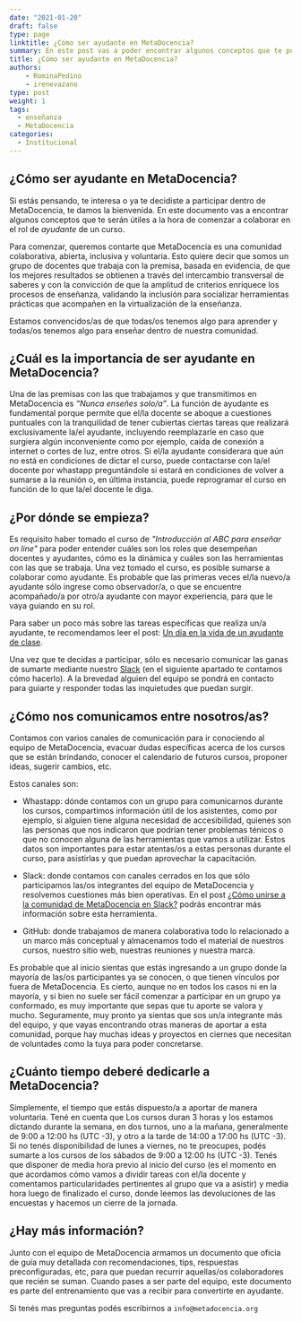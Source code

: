 ```yaml
---
date: "2021-01-20"
draft: false
type: page
linktitle: ¿Cómo ser ayudante en MetaDocencia?
summary: En este post vas a poder encontrar algunos conceptos que te pueden ser de utilidad a la hora de comenzar a colaborar en el rol de ayudante. Estamos convencidos/as de que todas/os tenemos algo para aprender y todas/os tenemos algo para enseñar dentro de nuestra comunidad. 
title: ¿Cómo ser ayudante en MetaDocencia?
authors:
    - RominaPedino
    - irenevazano
type: post
weight: 1
tags: 
  - enseñanza
  - MetaDocencia 
categories:
  - Institucional
---
```

  
## ¿Cómo ser ayudante en MetaDocencia?

Si estás pensando, te interesa o ya te decidiste a participar dentro de MetaDocencia, te damos la bienvenida. En este documento vas a encontrar algunos conceptos que te serán útiles a la hora de comenzar a colaborar en el rol de _ayudante_ de un curso. 

Para comenzar, queremos contarte que MetaDocencia es una comunidad colaborativa, abierta, inclusiva y voluntaria. Esto quiere decir que somos un grupo de docentes que trabaja con la premisa, basada en evidencia, de que los mejores resultados se obtienen a través del intercambio transversal de saberes y con la convicción de que la amplitud de criterios enriquece los procesos de enseñanza, validando la inclusión para socializar herramientas prácticas que acompañen en la virtualización de la enseñanza.

Estamos convencidos/as de que todas/os tenemos algo para aprender y todas/os tenemos algo para enseñar dentro de nuestra comunidad.

## ¿Cuál es la importancia de ser ayudante en MetaDocencia?

Una de las premisas con las que trabajamos y que transmitimos en MetaDocencia es _“Nunca enseñes solo/a”_. La función de ayudante es fundamental porque permite que el/la docente se aboque a cuestiones puntuales con la tranquilidad de tener cubiertas ciertas tareas que realizará exclusivamente la/el ayudante, incluyendo reemplazarle en caso que surgiera algún inconveniente como por ejemplo, caída de conexión a internet o cortes de luz, entre otros. Si el/la ayudante considerara que aún no está en condiciones de dictar el curso, puede contactarse con la/el docente por whastapp preguntándole si estará en condiciones de volver a sumarse a la reunión o, en última instancia, puede reprogramar el curso en función de lo que la/el docente le diga.

## ¿Por dónde se empieza?

Es requisito haber tomado el curso de _"Introducción al ABC para enseñar on line"_ para poder entender cuáles son los roles que desempeñan docentes y ayudantes, cómo es la dinámica y cuáles son las herramientas con las que se trabaja. Una vez tomado el curso, es posible sumarse a colaborar como ayudante. Es probable que las primeras veces el/la nuevo/a ayudante sólo ingrese como observador/a, o que se encuentre acompañado/a por otro/a ayudante con mayor experiencia, para que le vaya guiando en su rol.

Para saber un poco más sobre las tareas específicas que realiza un/a ayudante, te recomendamos leer el post: [Un día en la vida de un ayudante de clase](https://www.metadocencia.org/post/ayudante/).

Una vez que te decidas a participar, sólo es necesario comunicar las ganas de sumarte mediante nuestro [Slack](https://w3id.org/metadocencia/slack) (en el siguiente apartado te contamos cómo hacerlo). A la brevedad alguien del equipo se pondrá en contacto para guiarte y responder todas las inquietudes que puedan surgir.

## ¿Cómo nos comunicamos entre nosotros/as?

Contamos con varios canales de comunicación para ir conociendo al equipo de MetaDocencia, evacuar dudas específicas acerca de los cursos que se están brindando, conocer el calendario de futuros cursos, proponer ideas, sugerir cambios, etc.

Estos canales son:

* Whastapp: dónde contamos con un grupo para comunicarnos durante los cursos, compartimos información útil de los asistentes, como por ejemplo, si alguien tiene alguna necesidad de accesibilidad, quienes son las personas que nos indicaron que podrían tener problemas ténicos o que no conocen alguna de las herramientas que vamos a utilizar.  Estos datos son importantes para estar atentas/os a estas personas durante el curso, para asistirlas y que puedan aprovechar la capacitación.

* Slack: donde contamos con canales cerrados en los que sólo participamos las/os integrantes del equipo de MetaDocencia y resolvemos cuestiones más bien operativas. En el post [¿Cómo unirse a la comunidad de MetaDocencia en Slack?](https://www.metadocencia.org/post/slack/) podrás encontrar más información sobre esta herramienta.

* GitHub: donde trabajamos de manera colaborativa todo lo relacionado a un marco más conceptual y almacenamos todo el material de nuestros cursos, nuestro sitio web, nuestras reuniones y nuestra marca.

Es probable que al inicio sientas que estás ingresando a un grupo donde la mayoría de las/os participantes ya se conocen, o que tienen vínculos por fuera de MetaDocencia. Es cierto, aunque no en todos los casos ni en la mayoría, y si bien no suele ser fácil comenzar a participar en un grupo ya conformado, es muy importante que sepas que tu aporte se valora y mucho. Seguramente, muy pronto ya sientas que sos un/a integrante más del equipo, y que vayas encontrando otras maneras de aportar a esta comunidad, porque hay muchas ideas y proyectos en ciernes que necesitan de voluntades como la tuya para poder concretarse.

## ¿Cuánto tiempo deberé dedicarle a MetaDocencia?

Simplemente, el tiempo que estás dispuesto/a a aportar de manera voluntaria. Tené en cuenta que Los cursos duran 3 horas y los estamos dictando durante la semana, en dos turnos, uno a la mañana, generalmente de 9:00 a 12:00 hs (UTC -3), y otro a la tarde de 14:00 a 17:00 hs (UTC -3). Si no tenés disponibilidad de lunes a viernes, no te preocupes, podés sumarte a los cursos de los sábados de 9:00 a 12:00 hs (UTC -3). Tenés que disponer de media hora previo al inicio del curso (es el momento en que acordamos cómo vamos a dividir tareas con el/la docente y comentamos particularidades pertinentes al grupo que va a asistir) y media hora luego de finalizado el curso, donde leemos las devoluciones de las encuestas y hacemos un cierre de la jornada.

## ¿Hay más información?

Junto con el equipo de MetaDocencia armamos un documento que oficia de guía muy detallada con recomendaciones, tips, respuestas preconfiguradas, etc, para que puedan recurrir aquellas/os colaboradores que recién se suman.  Cuando pases a ser parte del equipo, este documento es parte del entrenamiento que vas a recibir para convertirte en ayudante.

Si tenés mas preguntas podés escribirnos a `info@metadocencia.org`
